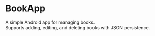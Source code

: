 # BookApp
A simple Android app for managing books.  
Supports adding, editing, and deleting books with JSON persistence.
